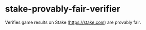 # stake-provably-fair-verifier

Verifies game results on Stake (https://stake.com) are provably fair.
